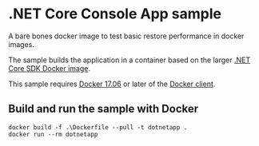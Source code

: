 # .NET Core Console App sample

A bare bones docker image to test basic restore performance in docker images. 

The sample builds the application in a container based on the larger [.NET Core SDK Docker image](https://hub.docker.com/r/microsoft/dotnet/).

This sample requires [Docker 17.06](https://docs.docker.com/release-notes/docker-ce) or later of the [Docker client](https://www.docker.com/products/docker).

## Build and run the sample with Docker

```console
docker build -f .\Dockerfile --pull -t dotnetapp .
docker run --rm dotnetapp
```